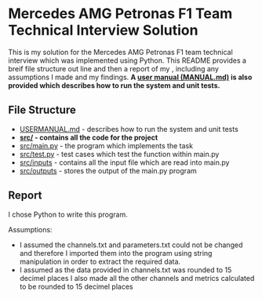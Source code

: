 # Mercedes AMG Petronas F1 Team Technical Interview Solution

This is my solution for the Mercedes AMG Petronas F1 team technical interview which was implemented using Python. This README provides a breif file structure out line and then a report of my , including any assumptions I made and my findings. **A [user manual (MANUAL.md)](manual.md) is also provided which describes how to run the system and unit tests.**

## File Structure
* [USERMANUAL.md](USERMANUAL.md) - describes how to run the system and unit tests
* **[src/](src) - contains all the code for the project**
* [src/main.py](src/main.py) - the program which implements the task
* [src/test.py](src/test.py) - test cases which test the function within main.py
* [src/inputs](src/inputs) - contains all the input file which are read into main.py
* [src/outputs](src/output) - stores the output of the main.py program

## Report

I chose Python to write this program.

Assumptions:
- I assumed the channels.txt and parameters.txt could not be changed and therefore I imported them into the program using string manipulation in order to extract the required data. 
- I assumed as the data provided in channels.txt was rounded to 15 decimel places I also made all the other channels and metrics calculated to be rounded to 15 decimel places
